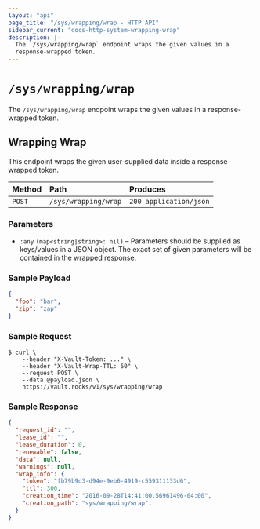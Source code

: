 ```yaml
---
layout: "api"
page_title: "/sys/wrapping/wrap - HTTP API"
sidebar_current: "docs-http-system-wrapping-wrap"
description: |-
  The `/sys/wrapping/wrap` endpoint wraps the given values in a
  response-wrapped token.
---
```


# `/sys/wrapping/wrap`

The `/sys/wrapping/wrap` endpoint wraps the given values in a response-wrapped
token.

## Wrapping Wrap

This endpoint wraps the given user-supplied data inside a response-wrapped
token.

| Method   | Path                         | Produces               |
| :------- | :--------------------------- | :--------------------- |
| `POST`   | `/sys/wrapping/wrap`         | `200 application/json` |

### Parameters

- `:any` `(map<string|string>: nil)` – Parameters should be supplied as
  keys/values in a JSON object. The exact set of given parameters will be
  contained in the wrapped response.

### Sample Payload

```json
{
  "foo": "bar",
  "zip": "zap"
}
```

### Sample Request

```
$ curl \
    --header "X-Vault-Token: ..." \
    --header "X-Vault-Wrap-TTL: 60" \
    --request POST \
    --data @payload.json \
    https://vault.rocks/v1/sys/wrapping/wrap
```

### Sample Response

```json
{
  "request_id": "",
  "lease_id": "",
  "lease_duration": 0,
  "renewable": false,
  "data": null,
  "warnings": null,
  "wrap_info": {
    "token": "fb79b9d3-d94e-9eb6-4919-c559311133d6",
    "ttl": 300,
    "creation_time": "2016-09-28T14:41:00.56961496-04:00",
    "creation_path": "sys/wrapping/wrap",
  }
}
```
